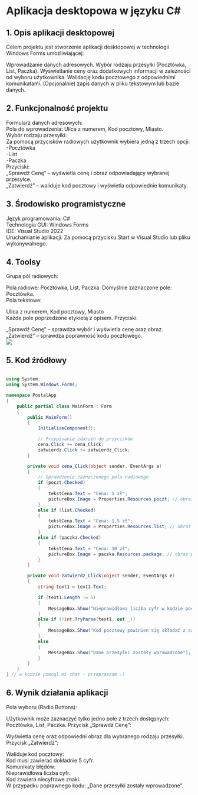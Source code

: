 # Aplikacja desktopowa w języku C#
## 1. Opis aplikacji desktopowej
Celem projektu jest stworzenie aplikacji desktopowej w technologii Windows Forms umożliwiającej:

Wprowadzanie danych adresowych.
Wybór rodzaju przesyłki (Pocztówka, List, Paczka).
Wyświetlanie ceny oraz dodatkowych informacji w zależności od wyboru użytkownika.
Walidację kodu pocztowego z odpowiednimi komunikatami.
(Opcjonalnie) zapis danych w pliku tekstowym lub bazie danych.

## 2. Funkcjonalność projektu
Formularz danych adresowych:<br>
Pola do wprowadzenia: Ulica z numerem, Kod pocztowy, Miasto.<br>
Wybór rodzaju przesyłki:<br>
Za pomocą przycisków radiowych użytkownik wybiera jedną z trzech opcji:<br>
-Pocztówka<br>
-List<br>
-Paczka<br>
Przyciski:<br>
„Sprawdź Cenę” – wyświetla cenę i obraz odpowiadający wybranej przesyłce.<br>
„Zatwierdź” – waliduje kod pocztowy i wyświetla odpowiednie komunikaty.

## 3. Środowisko programistyczne
Język programowania: C#<br>
Technologia GUI: Windows Forms<br>
IDE: Visual Studio 2022<br>
Uruchamianie aplikacji: Za pomocą przycisku Start w Visual Studio lub pliku wykonywalnego.
## 4. Toolsy
Grupa pól radiowych:

Pola radiowe: Pocztówka, List, Paczka.
Domyślnie zaznaczone pole: Pocztówka.<br>
Pola tekstowe:

Ulica z numerem, Kod pocztowy, Miasto<br>
Każde pole poprzedzone etykietą z opisem.
Przyciski:

„Sprawdź Cenę” – sprawdza wybór i wyświetla cenę oraz obraz.<br>
„Zatwierdź” – sprawdza poprawność kodu pocztowego.<br>
<img src="https://github.com/Bankowska/Dokumentacja_Egzamin1.py/blob/main/Zrzut%20ekranu%202024-12-05%20171326.png">

## 5. Kod źródłowy
```csharp

using System;
using System.Windows.Forms;

namespace PostalApp
{
    public partial class MainForm : Form
    {
        public MainForm()
        {
            InitializeComponent();

            // Przypisanie zdarzeń do przycisków
            cena.Click += cena_Click;
            zatwierdz.Click += zatwierdz_Click;
        }

        private void cena_Click(object sender, EventArgs e)
        {
            // Sprawdzenie zaznaczonego pola radiowego
            if (poczt.Checked)
            {
                tekstCena.Text = "Cena: 1 zł";
                pictureBox.Image = Properties.Resources.poczt; // obraz pocztowki
            }
            else if (list.Checked)
            {
                tekstCena.Text = "Cena: 1,5 zł";
                pictureBox.Image = Properties.Resources.list; // obraz listu
            }
            else if (paczka.Checked)
            {
                tekstCena.Text = "Cena: 10 zł";
                pictureBox.Image = paczka.Resources.package; // obraz paczki
            }
        }

        private void zatwierdz_Click(object sender, EventArgs e)
        {
            string text1 = text1.Text;

            if (text1.Length != 5)
            {
                MessageBox.Show("Nieprawidłowa liczba cyfr w kodzie pocztowym");
            }
            else if (!int.TryParse(text1, out _))
            {
                MessageBox.Show("Kod pocztowy powinien się składać z samych cyfr");
            }
            else
            {
                MessageBox.Show("Dane przesyłki zostały wprowadzone");
            }
        }
    }
} // w kodzie pomogl mi chat - przepraszam :)
```
## 6. Wynik działania aplikacji
Pola wyboru (Radio Buttons):

Użytkownik może zaznaczyć tylko jedno pole z trzech dostępnych: Pocztówka, List, Paczka.
Przycisk „Sprawdź Cenę”:

Wyświetla cenę oraz odpowiedni obraz dla wybranego rodzaju przesyłki.
Przycisk „Zatwierdź”:

Waliduje kod pocztowy:<br>
Kod musi zawierać dokładnie 5 cyfr.<br>
Komunikaty błędów:<br>
Nieprawidłowa liczba cyfr.<br>
Kod zawiera niecyfrowe znaki.<br>
W przypadku poprawnego kodu: „Dane przesyłki zostały wprowadzone”.
